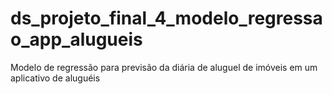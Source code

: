 # ds_projeto_final_4_modelo_regressao_app_alugueis
 Modelo de regressão para previsão da diária de aluguel de imóveis em um aplicativo de aluguéis
